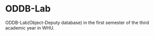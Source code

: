 # ODDB-Lab
ODDB-Lab(Object-Deputy database) in the first semester of the third academic year in WHU.

